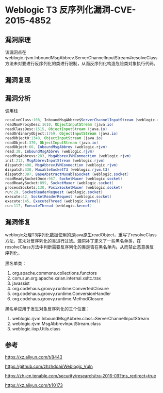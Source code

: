 # Weblogic T3 反序列化漏洞-CVE-2015-4852

## 漏洞原理

该漏洞点在weblogic.rjvm.InboundMsgAbbrev.ServerChannelInputStream#resolveClass方法未对要进行反序列化的类进行限制，从而反序列化构造危险类对象执行代码。

## 漏洞复现

## 漏洞分析

调用栈

```java
resolveClass:108, InboundMsgAbbrev$ServerChannelInputStream (weblogic.rjvm)
readNonProxyDesc:1610, ObjectInputStream (java.io)
readClassDesc:1515, ObjectInputStream (java.io)
readOrdinaryObject:1769, ObjectInputStream (java.io)
readObject0:1348, ObjectInputStream (java.io)
readObject:370, ObjectInputStream (java.io)
readObject:66, InboundMsgAbbrev (weblogic.rjvm)
read:38, InboundMsgAbbrev (weblogic.rjvm)
readMsgAbbrevs:283, MsgAbbrevJVMConnection (weblogic.rjvm)
init:213, MsgAbbrevInputStream (weblogic.rjvm)
dispatch:498, MsgAbbrevJVMConnection (weblogic.rjvm)
dispatch:330, MuxableSocketT3 (weblogic.rjvm.t3)
dispatch:387, BaseAbstractMuxableSocket (weblogic.socket)
readReadySocketOnce:967, SocketMuxer (weblogic.socket)
readReadySocket:899, SocketMuxer (weblogic.socket)
processSockets:130, PosixSocketMuxer (weblogic.socket)
run:29, SocketReaderRequest (weblogic.socket)
execute:42, SocketReaderRequest (weblogic.socket)
execute:145, ExecuteThread (weblogic.kernel)
run:117, ExecuteThread (weblogic.kernel)
```

## 漏洞修复

weblogic处理T3序列化数据使用的是java原生readObject，重写了resolveClass方法，其未对反序列化的类进行过滤。漏洞补丁定义了一些黑名单类，在resolveClass方法中判断需要反序列化的类是否在黑名单内，从而禁止恶意类反序列化。

黑名单类：

1. org.apache.commons.collections.functors
2. com.sun.org.apache.xalan.internal.xsltc.trax
3. javassist
4. org.codehaus.groovy.runtime.ConvertedClosure
5. org.codehaus.groovy.runtime.ConversionHandler
6. org.codehaus.groovy.runtime.MethodClosure

黑名单应用于发生对象反序列化的三个位置：

1. weblogic.rjvm.InboundMsgAbbrev.class::ServerChannelInputStream
2. weblogic.rjvm.MsgAbbrevInputStream.class
3. weblogic.iiop.Utils.class

## 参考

https://xz.aliyun.com/t/8443

https://github.com/zhzhdoai/Weblogic_Vuln

https://zh-cn.tenable.com/security/research/tra-2016-09?tns_redirect=true

https://xz.aliyun.com/t/10173
